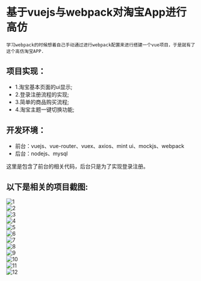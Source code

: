 基于vuejs与webpack对淘宝App进行高仿
====
    学习webpack的时候想着自己手动通过进行webpack配置来进行搭建一个vue项目，于是就有了这个高仿淘宝APP.

项目实现：
----
* 1.淘宝基本页面的ui显示;
* 2.登录注册流程的实现;
* 3.简单的商品购买流程;
* 4.淘宝主题一键切换功能;

开发环境：
----
* 前台：vuejs、vue-router、vuex、axios、mint ui、mockjs、webpack
* 后台：nodejs、mysql

这里是包含了前台的相关代码，后台只是为了实现登录注册。

以下是相关的项目截图:
----
![1](https://raw.githubusercontent.com/yaodebian/taobaoApp/master/reademeImgs/taobao1.PNG)<br>
![2](https://raw.githubusercontent.com/yaodebian/taobaoApp/master/reademeImgs/taobao2.PNG)<br>
![3](https://raw.githubusercontent.com/yaodebian/taobaoApp/master/reademeImgs/taobao3.PNG)<br>
![4](https://raw.githubusercontent.com/yaodebian/taobaoApp/master/reademeImgs/taobao4.PNG)<br>
![5](https://raw.githubusercontent.com/yaodebian/taobaoApp/master/reademeImgs/taobao5.PNG)<br>
![6](https://raw.githubusercontent.com/yaodebian/taobaoApp/master/reademeImgs/taobao6.PNG)<br>
![7](https://raw.githubusercontent.com/yaodebian/taobaoApp/master/reademeImgs/taobao7.PNG)<br>
![8](https://raw.githubusercontent.com/yaodebian/taobaoApp/master/reademeImgs/taobao8.PNG)<br>
![9](https://raw.githubusercontent.com/yaodebian/taobaoApp/master/reademeImgs/taobao9.PNG)<br>
![10](https://raw.githubusercontent.com/yaodebian/taobaoApp/master/reademeImgs/taobao10.PNG)<br>
![11](https://raw.githubusercontent.com/yaodebian/taobaoApp/master/reademeImgs/taobao11.PNG)<br>
![12](https://raw.githubusercontent.com/yaodebian/taobaoApp/master/reademeImgs/taobao12.PNG)<br>
